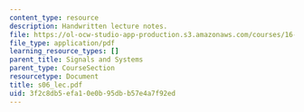 ```yaml
---
content_type: resource
description: Handwritten lecture notes.
file: https://ol-ocw-studio-app-production.s3.amazonaws.com/courses/16-01-unified-engineering-i-ii-iii-iv-fall-2005-spring-2006/3f2c8db5efa10e0b95dbb57e4a7f92ed_s06_lec.pdf
file_type: application/pdf
learning_resource_types: []
parent_title: Signals and Systems
parent_type: CourseSection
resourcetype: Document
title: s06_lec.pdf
uid: 3f2c8db5-efa1-0e0b-95db-b57e4a7f92ed
---
```

